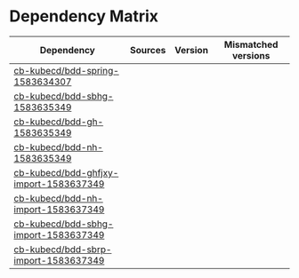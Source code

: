 # Dependency Matrix

Dependency | Sources | Version | Mismatched versions
---------- | ------- | ------- | -------------------
[cb-kubecd/bdd-spring-1583634307](https://github.com/cb-kubecd/bdd-spring-1583634307.git) |  | []() | 
[cb-kubecd/bdd-sbhg-1583635349](https://github.com/cb-kubecd/bdd-sbhg-1583635349.git) |  | []() | 
[cb-kubecd/bdd-gh-1583635349](https://github.com/cb-kubecd/bdd-gh-1583635349.git) |  | []() | 
[cb-kubecd/bdd-nh-1583635349](https://github.com/cb-kubecd/bdd-nh-1583635349.git) |  | []() | 
[cb-kubecd/bdd-ghfjxy-import-1583637349](https://github.com/cb-kubecd/bdd-ghfjxy-import-1583637349.git) |  | []() | 
[cb-kubecd/bdd-nh-import-1583637349](https://github.com/cb-kubecd/bdd-nh-import-1583637349.git) |  | []() | 
[cb-kubecd/bdd-sbhg-import-1583637349](https://github.com/cb-kubecd/bdd-sbhg-import-1583637349.git) |  | []() | 
[cb-kubecd/bdd-sbrp-import-1583637349](https://github.com/cb-kubecd/bdd-sbrp-import-1583637349.git) |  | []() | 
